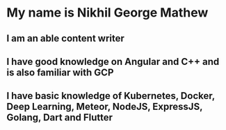 # My name is Nikhil George Mathew


## I am an able content writer


## I have good knowledge on Angular and C++ and is also familiar with GCP


## I have basic knowledge of Kubernetes, Docker, Deep Learning, Meteor, NodeJS, ExpressJS, Golang, Dart and Flutter